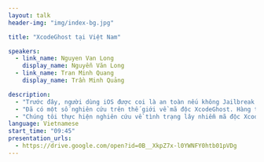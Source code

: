 ```yaml
---
layout: talk
header-img: "img/index-bg.jpg"

title: "XcodeGhost tại Việt Nam"

speakers:
  - link_name: Nguyen Van Long 
    display_name: Nguyễn Văn Long
  - link_name: Tran Minh Quang
    display_name: Trần Minh Quảng

description:
  - "Trước đây, người dùng iOS được coi là an toàn nếu không Jailbreak máy, chỉ cài đặt các ứng dụng từ Apple Store. Tuy nhiên, với XcodeGhost mọi thứ đã thay đổi. Mã độc XcodeGhost được đính kèm trong một phiên bản của Xcode IDE - công cụ phát triển ứng dụng iOS - và đã qua mặt được việc kiểm duyệt ứng dụng độc hại của Apple. Hàng trăm phần mềm độc hại được đưa lên Apple Store mà ngay cả chính nhà phát triển cũng không hay biết phần mềm có mã độc. Trong đó có những phần mềm phổ biến có đến hàng triệu người dùng (Wechat, WinZip). Người dùng đối mặt với hàng loạt nguy cơ về An toàn thông tin: lộ lọt thông tin, bị lừa đảo mà không hề hay biết. Nguy hiểm hơn, người dùng iOS cũng không biết phần mềm trên máy mình có an toàn trước XcodeGhost hay không, các giải pháp hiện tại chưa phát hiện được mã độc này trên điện thoại."
  - "Đã có một số nghiên cứu trên thế giới về mã độc XcodeGhost. Hàng trăm ứng dụng có mã độc đã được phát hiện. Apple cũng đã bắt đầu gỡ bỏ các ứng dụng có mã độc từ 18/9. Nhưng liệu có còn ứng dụng nào có mã độc vẫn tồn tại trên Apple Store? Tại Việt Nam, tình trạng lây nhiễm XcodeGhost như thế nào? Có ứng dụng nào có mã độc chưa được biết đến hay không? Các kho ứng dụng ngoài Apple Store có được quan tâm không?"
  - "Chúng tôi thực hiện nghiên cứu về tình trạng lây nhiễm mã độc XcodeGhost tại Việt Nam, thống kê các ứng dụng có mã độc, các phiên bản iOS, so sánh với tình hình thế giới. Từ đó, chúng tôi chỉ ra các mối nguy mà người dùng có thể gặp phải, đặc biệt là ở Việt Nam. Bên cạnh đó, chúng tôi cũng đưa ra giải pháp giúp các doanh nghiệp, ISP bảo vệ người dùng của mình đồng thời giúp người dùng nhận biết mã độc XcodeGhost trên thiết bị, từ đó có thể cập nhật phần mềm lên phiên bản mới hoặc gỡ bỏ phần mềm để đảm bảo an toàn."
language: Vietnamese
start_time: "09:45"
presentation_urls:
  - https://drive.google.com/open?id=0B__XkpZ7x-l0YWNFY0htb01pVDg
---
```

